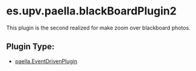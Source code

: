 # es.upv.paella.blackBoardPlugin2

This plugin is the second realized for make zoom over blackboard photos.


## Plugin Type:
- [paella.EventDrivenPlugin](../plugin_type.md)